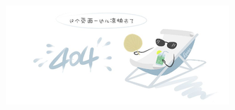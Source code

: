 ![404](00-base/assets/404.png)
<!-- [cinwell website](404.html ':include :type=iframe width=100% height=500px') -->